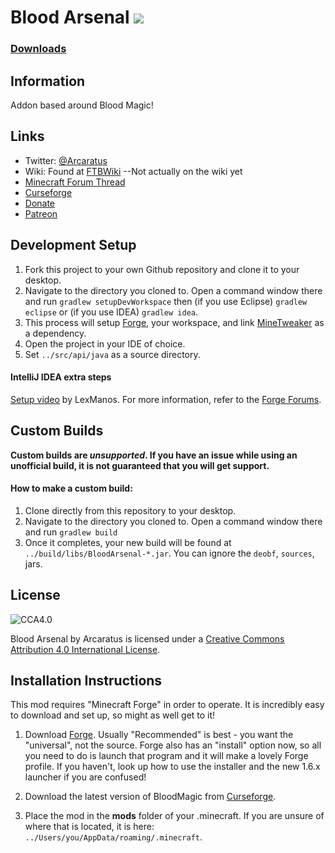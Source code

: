# Blood Arsenal  [![](http://cf.way2muchnoise.eu/full_blood-arsenal_downloads.svg)](https://minecraft.curseforge.com/projects/blood-arsenal)

### [Downloads](http://minecraft.curseforge.com/projects/blood-arsenal/files)

## Information

Addon based around Blood Magic!

## Links
* Twitter: [@Arcaratus](https://twitter.com/Arcaratus)
* Wiki: Found at [FTBWiki](http://ftbwiki.org/Blood_Magic) --Not actually on the wiki yet
* [Minecraft Forum Thread](http://www.minecraftforum.net/forums/mapping-and-modding/minecraft-mods/2231288-blood-arsenal)
* [Curseforge](http://minecraft.curseforge.com/projects/blood-arsenal/)
* [Donate](https://www.paypal.com/cgi-bin/webscr?cmd=_s-xclick&hosted_button_id=J7SNY7L82PQ82)
* [Patreon](https://www.patreon.com/Arcaratus)

## Development Setup

1. Fork this project to your own Github repository and clone it to your desktop.
2. Navigate to the directory you cloned to. Open a command window there and run `gradlew setupDevWorkspace` then (if you use Eclipse) `gradlew eclipse` or (if you use IDEA) `gradlew idea`. 
3. This process will setup [Forge](http://www.minecraftforge.net/forum/), your workspace, and link [MineTweaker](http://minetweaker3.powerofbytes.com/) as a dependency.
4. Open the project in your IDE of choice.
5. Set `../src/api/java` as a source directory.

#### IntelliJ IDEA extra steps

[Setup video](https://www.youtube.com/watch?v=8VEdtQLuLO0&feature=youtu.be) by LexManos. For more information, refer to the [Forge Forums](http://www.minecraftforge.net/forum/index.php/topic,14048.0.html).

## Custom Builds

**Custom builds are *unsupported*. If you have an issue while using an unofficial build, it is not guaranteed that you will get support.**

#### How to make a custom build:

1. Clone directly from this repository to your desktop.
2. Navigate to the directory you cloned to. Open a command window there and run `gradlew build`
3. Once it completes, your new build will be found at `../build/libs/BloodArsenal-*.jar`. You can ignore the `deobf`, `sources`, jars.

## License

![CCA4.0](https://licensebuttons.net/l/by/4.0/88x31.png)

Blood Arsenal by Arcaratus is licensed under a [Creative Commons Attribution 4.0 International License](http://creativecommons.org/licenses/by/4.0/).

## Installation Instructions

This mod requires "Minecraft Forge" in order to operate. It is incredibly easy to download and set up, so might as well get to it!

1. Download [Forge](http://files.minecraftforge.net/). Usually "Recommended" is best - you want the "universal", not the source. Forge also has an "install" option now, so all you need to do is launch that program and it will make a lovely Forge profile. If you haven't, look up how to use the installer and the new 1.6.x launcher if you are confused!

2. Download the latest version of BloodMagic from [Curseforge](http://minecraft.curseforge.com/mc-mods/blood-magic).

3. Place the mod in the **mods** folder of your .minecraft. If you are unsure of where that is located, it is here: `../Users/you/AppData/roaming/.minecraft`.
